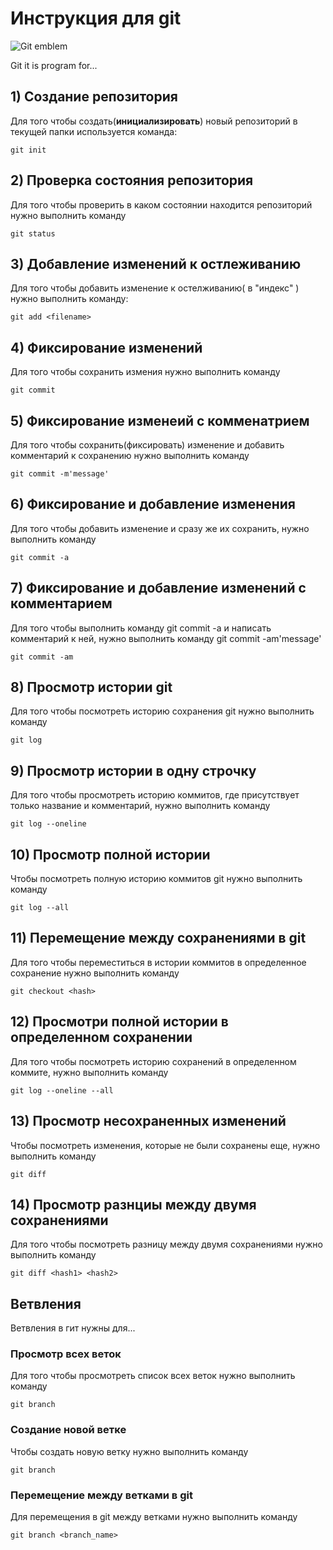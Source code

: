 # Инструкция для git 

![Git emblem](git.jpeg)

Git it is program for...

## 1) Создание репозитория

Для того чтобы создать(**инициализировать**) новый        репозиторий в текущей папки используется команда: 

    git init    

## 2) Проверка состояния репозитория

Для того чтобы проверить в каком состоянии находится репозиторий нужно выполнить команду

    git status
    
## 3) Добавление изменений к остлеживанию

Для того чтобы добавить изменение к остелживанию( в "индекс" ) нужно выполнить команду:

    git add <filename>
    
## 4) Фиксирование изменений

Для того чтобы сохранить измения нужно выполнить команду

    git commit

## 5) Фиксирование изменеий с комменатрием

Для того чтобы сохранить(фиксировать) изменение и добавить комментарий к сохранению нужно выполнить команду

    git commit -m'message'

## 6) Фиксирование и добавление изменения

Для того чтобы добавить изменение и сразу же их сохранить, нужно выполнить команду

    git commit -a

## 7) Фиксирование и добавление изменений с комментарием

Для того чтобы выполнить команду git commit -a и написать комментарий к ней, нужно выполнить команду git commit -am'message'

    git commit -am
## 8) Просмотр истории git

Для того чтобы посмотреть историю сохранения git нужно выполнить команду 

    git log

## 9) Просмотр истории в одну строчку

Для того чтобы просмотреть историю коммитов, где присутствует только название и комментарий, нужно выполнить команду

    git log --oneline

## 10) Просмотр полной истории

Чтобы посмотреть полную историю коммитов git нужно выполнить команду

    git log --all

## 11) Перемещение между сохранениями в git

Для того чтобы переместиться в истории коммитов в определенное сохранение нужно выполнить команду

    git checkout <hash>

## 12) Просмотри полной истории в определенном сохранении

Для того чтобы посмотреть историю сохранений в определенном коммите, нужно выполнить команду

    git log --oneline --all

## 13) Просмотр несохраненных изменений

Чтобы посмотреть изменения, которые не были сохранены еще, нужно выполнить команду

    git diff

## 14) Просмотр разнциы между двумя сохранениями

Для того чтобы посмотреть разницу между двумя сохранениями нужно выполнить команду

    git diff <hash1> <hash2>


## Ветвления

Ветвления в гит нужны для...

### Просмотр всех веток

Для того чтобы просмотреть список всех веток нужно выполнить команду

    git branch

### Создание новой ветке

Чтобы создать новую ветку нужно выполнить команду 

    git branch

### Перемещение между ветками в git

Для перемещения в git между ветками нужно выполнить команду

    git branch <branch_name>
